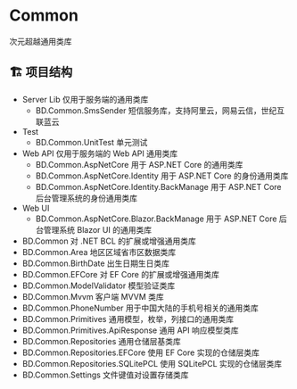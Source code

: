 # Common
次元超越通用类库

## 🏗️ 项目结构
- Server Lib 仅用于服务端的通用类库
	- BD.Common.SmsSender 短信服务库，支持阿里云，网易云信，世纪互联蓝云
- Test
	- BD.Common.UnitTest 单元测试
- Web API 仅用于服务端的 Web API 通用类库
	- BD.Common.AspNetCore 用于 ASP.NET Core 的通用类库
	- BD.Common.AspNetCore.Identity 用于 ASP.NET Core 的身份通用类库
	- BD.Common.AspNetCore.Identity.BackManage 用于 ASP.NET Core 后台管理系统的身份通用类库
- Web UI
	- BD.Common.AspNetCore.Blazor.BackManage 用于 ASP.NET Core 后台管理系统 Blazor UI 的通用类库
- BD.Common 对 .NET BCL 的扩展或增强通用类库
- BD.Common.Area 地区区域省市区数据类库
- BD.Common.BirthDate 出生日期生日类库
- BD.Common.EFCore 对 EF Core 的扩展或增强通用类库
- BD.Common.ModelValidator 模型验证类库
- BD.Common.Mvvm 客户端 MVVM 类库
- BD.Common.PhoneNumber 用于中国大陆的手机号相关的通用类库
- BD.Common.Primitives 通用模型，枚举，列接口的通用类库
- BD.Common.Primitives.ApiResponse 通用 API 响应模型类库
- BD.Common.Repositories 通用仓储层基类库
- BD.Common.Repositories.EFCore 使用 EF Core 实现的仓储层类库
- BD.Common.Repositories.SQLitePCL 使用 SQLitePCL 实现的仓储层类库
- BD.Common.Settings 文件键值对设置存储类库